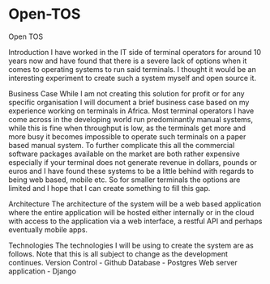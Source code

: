 # Open-TOS
Open TOS

Introduction
I have worked in the IT side of terminal operators for around 10 years now and have found that there is a severe lack of options when it comes to operating systems to run said terminals. I thought it would be an interesting experiment to create such a system myself and open source it.

Business Case
While I am not creating this solution for profit or for any specific organisation I will document a brief business case based on my experience working on terminals in Africa. Most terminal operators I have come across in the developing world run predominantly manual systems, while this is fine when throughput is low, as the terminals get more and more busy it becomes impossible to operate such terminals on a paper based manual system. To further complicate this all the commercial software packages available on the market are both rather expensive especially if your terminal does not generate revenue in dollars, pounds or euros and I have found these systems to be a little behind with regards to being web based, mobile etc. So for smaller terminals the options are limited and I hope that I can create something to fill this gap.

Architecture
The architecture of the system will be a web based application where the entire application will be hosted either internally or in the cloud with access to the application via a web interface, a restful API and perhaps eventually mobile apps.

Technologies
The technologies I will be using to create the system are as follows. Note that this is all subject to change as the development continues.
Version Control - Github
Database - Postgres
Web server application - Django


